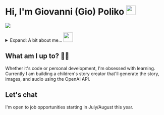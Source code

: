 # Hi, I'm Giovanni (Gio) Poliko <img src="https://media.giphy.com/media/hvRJCLFzcasrR4ia7z/giphy.gif" width="30px" height="30px"/>
[<img src="https://img.shields.io/badge/linkedin-%230077B5.svg?&style=for-the-badge&logo=linkedin&logoColor=white" />](https://www.linkedin.com/in/giovannipoliko/)

<details>
<summary>Expand: A bit about me... <img src="https://media.giphy.com/media/fZ91xzFtKWmoJSD4TK/giphy.gif" height="30px" /></summary>
  
```javascript
const gio = {
  code: ["HTML", "CSS", "TypeScript", "Solidity", "Java", "C", "Python", "Rust"],
  toolsAndFrameworks: ["React/NextJS", "Redux Toolkit", "NodeJS", "PostgreSQL", "MongoDB"],
  testing: ["Jest", "Puppeteer", "Playwright", "Selenium", "Insomnia"],
  architecture: ["REST", "component-based", "microservices", "event-driven", "blockchain"],
  deepDives: ["Rust", "Nx", "AWS Cloud Services"],
  currentChallenge: "Building a blockchain agnostic NFT generator and minter in Rust"
}
```
  
</details>

## What am I up to? 👨‍💻
Whether it's code or personal development, I'm obsessed with learning. Currently I am building a children's story creator that'll generate the story, images, and audio using the OpenAI API.

## Let's chat
I'm open to job opportunities starting in July/August this year.

<br/><br/>
<!-- ![github stats](https://github-readme-stats.vercel.app/api?username=gpoliko&count_private=true&show_icons=true&theme=vue-dark)
![github streak](https://github-readme-streak-stats.herokuapp.com/?user=gpoliko&theme=vue-dark) -->
